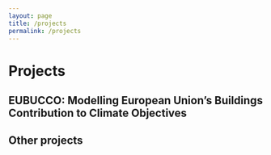 ```yaml
---
layout: page
title: /projects
permalink: /projects
---
```


# Projects

## EUBUCCO: Modelling European Union’s Buildings Contribution to Climate Objectives



## Other projects